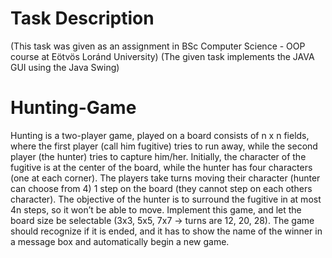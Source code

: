 # Task Description
(This task was given as an assignment in BSc Computer Science - OOP course at Eötvös Loránd University) (The given task implements the JAVA GUI using the Java Swing)


# Hunting-Game
Hunting is a two-player game, played on a board consists of n x n fields, where the first player (call him fugitive) tries to run away, while the second player (the hunter) tries to capture him/her. Initially, the character of the fugitive is at the center of the board, while the hunter has four characters (one at each corner). The players take turns moving their character (hunter can choose from 4) 1 step on the board (they cannot step on each others character). The objective of the hunter is to surround the fugitive in at most 4n steps, so it won’t be able to move.
Implement this game, and let the board size be selectable (3x3, 5x5, 7x7 → turns are 12, 20, 28). The game should recognize if it is ended, and it has to show the name of the winner in a message box and automatically begin a new game.
